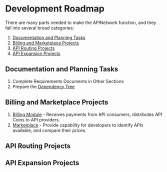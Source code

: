 # Development Roadmap

There are many parts needed to make the APINetwork function, and they fall into several broad categories:

1. [Documentation and Planning Tasks](#Documentation-and-Planning-Tasks)
1. [Billing and Marketplace Projects](#Billing-and-Marketplace-Projects)
1. [API Routing Projects](#API-Routing-Projects)
1. [API Expansion Projects](#API-Expansion-Projects)

## Documentation and Planning Tasks

1. Complete Requirements Documents in Other Sections
2. Prepare the [Dependency Tree](./Dependency-Tree.md)

## Billing and Marketplace Projects

1. [Billing Module](./requirements/Billing-Module.md) - Receives payments from API consumers, distributes API Coins to API providers.
2. [Marketplace](./requirements/Marketplace.md) - Provide capability for developers to identify APIs available, and compare their prices.

## API Routing Projects

## API Expansion Projects
